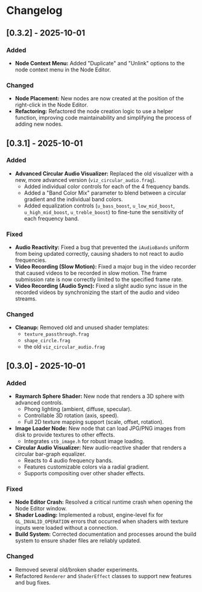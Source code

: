 # Changelog

## [0.3.2] - 2025-10-01

### Added
- **Node Context Menu:** Added "Duplicate" and "Unlink" options to the node context menu in the Node Editor.

### Changed
- **Node Placement:** New nodes are now created at the position of the right-click in the Node Editor.
- **Refactoring:** Refactored the node creation logic to use a helper function, improving code maintainability and simplifying the process of adding new nodes.

## [0.3.1] - 2025-10-01

### Added
- **Advanced Circular Audio Visualizer:** Replaced the old visualizer with a new, more advanced version (`viz_circular_audio.frag`).
  - Added individual color controls for each of the 4 frequency bands.
  - Added a "Band Color Mix" parameter to blend between a circular gradient and the individual band colors.
  - Added equalization controls (`u_bass_boost`, `u_low_mid_boost`, `u_high_mid_boost`, `u_treble_boost`) to fine-tune the sensitivity of each frequency band.

### Fixed
- **Audio Reactivity:** Fixed a bug that prevented the `iAudioBands` uniform from being updated correctly, causing shaders to not react to audio frequencies.
- **Video Recording (Slow Motion):** Fixed a major bug in the video recorder that caused videos to be recorded in slow motion. The frame submission rate is now correctly limited to the specified frame rate.
- **Video Recording (Audio Sync):** Fixed a slight audio sync issue in the recorded videos by synchronizing the start of the audio and video streams.

### Changed
- **Cleanup:** Removed old and unused shader templates:
  - `texture_passthrough.frag`
  - `shape_circle.frag`
  - the old `viz_circular_audio.frag`

## [0.3.0] - 2025-10-01

### Added
- **Raymarch Sphere Shader:** New node that renders a 3D sphere with advanced controls.
  - Phong lighting (ambient, diffuse, specular).
  - Controllable 3D rotation (axis, speed).
  - Full 2D texture mapping support (scale, offset, rotation).
- **Image Loader Node:** New node that can load JPG/PNG images from disk to provide textures to other effects.
  - Integrates `stb_image.h` for robust image loading.
- **Circular Audio Visualizer:** New audio-reactive shader that renders a circular bar-graph equalizer.
  - Reacts to 4 audio frequency bands.
  - Features customizable colors via a radial gradient.
  - Supports compositing over other shader effects.

### Fixed
- **Node Editor Crash:** Resolved a critical runtime crash when opening the Node Editor window.
- **Shader Loading:** Implemented a robust, engine-level fix for `GL_INVALID_OPERATION` errors that occurred when shaders with texture inputs were loaded without a connection.
- **Build System:** Corrected documentation and processes around the build system to ensure shader files are reliably updated.

### Changed
- Removed several old/broken shader experiments.
- Refactored `Renderer` and `ShaderEffect` classes to support new features and bug fixes.